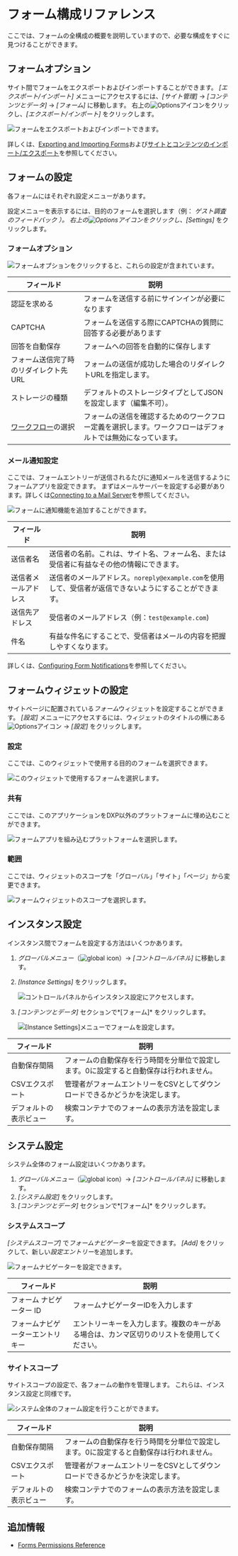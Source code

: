 # フォーム構成リファレンス

ここでは、フォームの全構成の概要を説明していますので、必要な構成をすぐに見つけることができます。

## フォームオプション

サイト間でフォームをエクスポートおよびインポートすることができます。 *[エクスポート/インポート]* メニューにアクセスするには、*[サイト管理]* → *[コンテンツとデータ]* → *[フォーム]* に移動します。 右上の![Options](../../../images/icon-options.png)アイコンをクリックし、*[エクスポート/インポート]* をクリックします。

![フォームをエクスポートおよびインポートできます。](./forms-configuration-reference/images/01.png)

詳しくは、[Exporting and Importing Forms](./exporting-and-importing-forms.md)および[サイトとコンテンツのインポート/エクスポート](../../../site-building/building-sites/importing-exporting-pages-and-content.md)を参照してください。

## フォームの設定

各フォームにはそれぞれ設定メニューがあります。

設定メニューを表示するには、目的のフォームを選択します（例：  *ゲスト調査のフィードバック *）。 右上の![Options](../../../images/icon-options.png)アイコンをクリックし、*[Settings]* をクリックします。

### フォームオプション

![フォームオプションをクリックすると、これらの設定が含まれています。](./forms-configuration-reference/images/02.png)

| フィールド                                                              | 説明                                                     |
| ------------------------------------------------------------------ | ------------------------------------------------------ |
| 認証を求める                                                             | フォームを送信する前にサインインが必要になります                               |
| CAPTCHA                                                            | フォームを送信する際にCAPTCHAの質問に回答する必要があります                      |
| 回答を自動保存                                                            | フォームへの回答を自動的に保存します                                     |
| フォーム送信完了時のリダイレクト先URL                                               | フォームの送信が成功した場合のリダイレクトURLを指定します。                        |
| ストレージの種類                                                           | デフォルトのストレージタイプとしてJSONを設定します（編集不可）。                     |
| [ワークフロー](../sharing-forms-and-managing-submissions/using-forms-with-a-workflow.md)の選択 | フォームの送信を確認するためのワークフロー定義を選択します。ワークフローはデフォルトでは無効になっています。 |

### メール通知設定

ここでは、フォームエントリーが送信されるたびに通知メールを送信するようにフォームアプリを設定できます。 まずはメールサーバーを設定する必要があります。詳しくは[Connecting to a Mail Server](../../../installation-and-upgrades/setting-up-liferay/configuring-mail/connecting-to-a-mail-server.md)を参照してください。

![フォームに通知機能を追加することができます。](./forms-configuration-reference/images/03.png)

| フィールド      | 説明                                                             |
| ---------- | -------------------------------------------------------------- |
| 送信者名       | 送信者の名前。これは、サイト名、フォーム名、または受信者に有益なその他の情報にできます。                   |
| 送信者メールアドレス | 送信者のメールアドレス。`noreply@example.com`を使用して、受信者が返信できないようにすることができます。 |
| 送信先アドレス    | 受信者のメールアドレス（例：`test@example.com`)                              |
| 件名         | 有益な件名にすることで、受信者はメールの内容を把握しやすくなります。                             |

詳しくは、[Configuring Form Notifications](../sharing-forms-and-managing-submissions/configuring-form-notifications.md)を参照してください。

## フォームウィジェットの設定

サイトページに配置されている*フォーム*ウィジェットを設定することができます。 *[設定]* メニューにアクセスするには、ウィジェットのタイトルの横にある![Options](../../../images/icon-app-options.png)アイコン → *[設定]* をクリックします。

### 設定

ここでは、このウィジェットで使用する目的のフォームを選択できます。

![このウィジェットで使用するフォームを選択します。](./forms-configuration-reference/images/04.png)

### 共有

ここでは、このアプリケーションをDXP以外のプラットフォームに埋め込むことができます。

![フォームアプリを組み込むプラットフォームを選択します。](./forms-configuration-reference/images/05.png)

### 範囲

ここでは、ウィジェットのスコープを「グローバル」「サイト」「ページ」から変更できます。

![フォームウィジェットのスコープを選択します。](./forms-configuration-reference/images/06.png)

## インスタンス設定

インスタンス間でフォームを設定する方法はいくつかあります。

1.  *グローバルメニュー*（![global icon](../../../images/icon-applications-menu.png)）→ *[コントロールパネル]* に移動します。

2.  *[Instance Settings]* をクリックします。

    ![コントロールパネルからインスタンス設定にアクセスします。](./forms-configuration-reference/images/09.png)

3.  *[コンテンツとデータ]* セクションで*[フォーム]* をクリックします。

    ![[Instance Settings]メニューでフォームを設定します。](./forms-configuration-reference/images/07.png)

| フィールド       | 説明                                           |
| ----------- | -------------------------------------------- |
| 自動保存間隔      | フォームの自動保存を行う時間を分単位で設定します。0に設定すると自動保存は行われません。 |
| CSVエクスポート   | 管理者がフォームエントリーをCSVとしてダウンロードできるかどうかを決定します。     |
| デフォルトの表示ビュー | 検索コンテナでのフォームの表示方法を設定します。                     |

## システム設定

システム全体のフォーム設定はいくつかあります。

1.  *グローバルメニュー*（![global icon](../../../images/icon-applications-menu.png)）→ *[コントロールパネル]* に移動します。
2.  *[システム設定]* をクリックします。
3.  *[コンテンツとデータ]* セクションで*[フォーム]* をクリックします。

### システムスコープ

*[システムスコープ]* で*フォームナビゲーター*を設定できます。 *[Add]* をクリックして、新しい*設定エントリー*を追加します。

![フォームナビゲーターを設定できます。](./forms-configuration-reference/images/10.png)

| フィールド            | 説明                                             |
| ---------------- | ---------------------------------------------- |
| フォーム ナビゲーター ID   | フォームナビゲーターIDを入力します                             |
| フォームナビゲーターエントリキー | エントリーキーを入力します。複数のキーがある場合は、カンマ区切りのリストを使用してください。 |

### サイトスコープ

サイトスコープの設定で、各フォームの動作を管理します。 これらは、インスタンス設定と同様です。

![システム全体のフォーム設定を行うことができます。](./forms-configuration-reference/images/08.png)

| フィールド       | 説明                                           |
| ----------- | -------------------------------------------- |
| 自動保存間隔      | フォームの自動保存を行う時間を分単位で設定します。0に設定すると自動保存は行われません。 |
| CSVエクスポート   | 管理者がフォームエントリーをCSVとしてダウンロードできるかどうかを決定します。     |
| デフォルトの表示ビュー | 検索コンテナでのフォームの表示方法を設定します。                     |

## 追加情報

  - [Forms Permissions Reference](./forms-permissions-reference.md)
